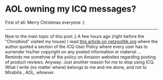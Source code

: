 # AOL owning my ICQ messages?

First of all: Merry Christmas everyone :)

-------------------------------



Now to the main topic of this post ;) A few hours ago (right before the "Christkind" visited my house) I read <a href="http://www.netzpolitik.org/2005/weihnachtslekture-icq-policy-nimmt-copyright-an-chats/">this article on netzpolitik.org</a> where the author quoted a section of the ICQ User Policy where every user has to surrender his/her copyright on any posted information or material ... Reminds me somehow of the policy on Amazon websites regarding posting of product reviews. Anyway: Just another reason for me to stop using ICQ. What I write (no matter where) belongs to me and me alone, and not to Mirabilis , AOL, whoever.